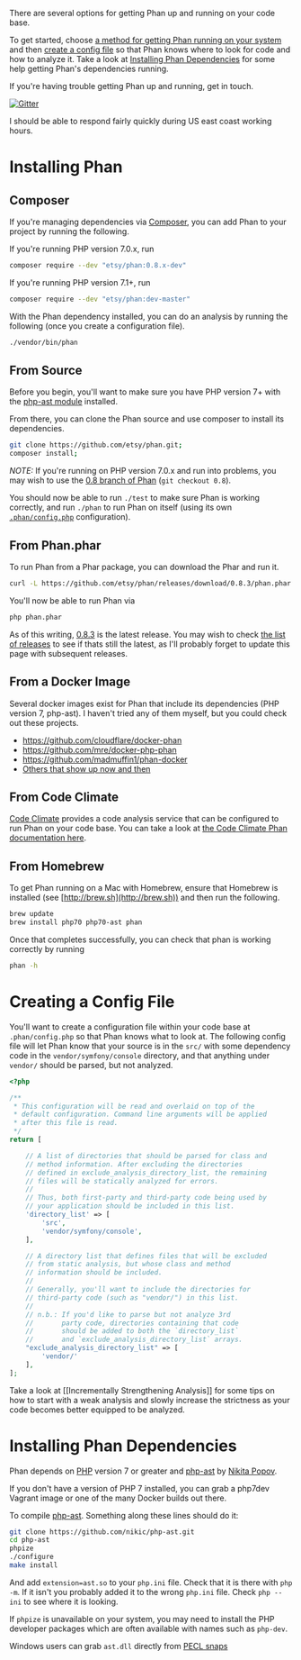 There are several options for getting Phan up and running on your code base.

To get started, choose [a method for getting Phan running on your system](https://github.com/etsy/phan/wiki/Getting-Started#installing-phan) and then [create a config file](https://github.com/etsy/phan/wiki/Getting-Started#creating-a-config-file) so that Phan knows where to look for code and how to analyze it. Take a look at [Installing Phan Dependencies](https://github.com/etsy/phan/wiki/Getting-Started#installing-phan-dependencies) for some help getting Phan's dependencies running.

If you're having trouble getting Phan up and running, get in touch.

[![Gitter](https://badges.gitter.im/etsy/phan.svg)](https://gitter.im/etsy/phan?utm_source=badge&utm_medium=badge&utm_campaign=pr-badge)

I should be able to respond fairly quickly during US east coast working hours.

# Installing Phan

## Composer

If you're managing dependencies via [Composer](https://getcomposer.org/), you can add Phan to your project by running the following.

If you're running PHP version 7.0.x, run

```sh
composer require --dev "etsy/phan:0.8.x-dev"
```

If you're running PHP version 7.1+, run

```sh
composer require --dev "etsy/phan:dev-master"
```

With the Phan dependency installed, you can do an analysis by running the following (once you create a configuration file).

```sh
./vendor/bin/phan
```

## From Source

Before you begin, you'll want to make sure you have PHP version 7+ with the [php-ast module](https://github.com/nikic/php-ast) installed.

From there, you can clone the Phan source and use composer to install its dependencies.

```sh
git clone https://github.com/etsy/phan.git;
composer install;
```

*NOTE:* If you're running on PHP version 7.0.x and run into problems, you may wish to use the [0.8 branch of Phan](https://github.com/etsy/phan/tree/0.8) (`git checkout 0.8`).

You should now be able to run `./test` to make sure Phan is working correctly, and run `./phan` to run Phan on itself (using its own [`.phan/config.php`](https://github.com/etsy/phan/blob/master/.phan/config.php) configuration).

## From Phan.phar

To run Phan from a Phar package, you can download the Phar and run it.

```sh
curl -L https://github.com/etsy/phan/releases/download/0.8.3/phan.phar -o phan.phar;
```

You'll now be able to run Phan via

```sh
php phan.phar
```

As of this writing, [0.8.3](https://github.com/etsy/phan/releases/tag/0.8.3) is the latest release. You may wish to check [the list of releases](https://github.com/etsy/phan/releases) to see if thats still the latest, as I'll probably forget to update this page with subsequent releases.

## From a Docker Image

Several docker images exist for Phan that include its dependencies (PHP version 7, php-ast). I haven't tried any of them myself, but you could check out these projects.

* https://github.com/cloudflare/docker-phan
* https://github.com/mre/docker-php-phan
* https://github.com/madmuffin1/phan-docker
* [Others that show up now and then](https://www.google.com/webhp#q=phan%20docker)

## From Code Climate

[Code Climate](https://codeclimate.com/) provides a code analysis service that can be configured to run Phan on your code base. You can take a look at [the Code Climate Phan documentation here](https://docs.codeclimate.com/docs/phan).

## From Homebrew

To get Phan running on a Mac with Homebrew, ensure that Homebrew is installed (see [http://brew.sh](http://brew.sh)) and then run the following.

```sh
brew update
brew install php70 php70-ast phan
```

Once that completes successfully, you can check that phan is working correctly by running

```sh
phan -h
```

# Creating a Config File

You'll want to create a configuration file within your code base at `.phan/config.php` so that Phan knows what to look at. The following config file will let Phan know that your source is in the `src/` with some dependency code in the `vendor/symfony/console` directory, and that anything under `vendor/` should be parsed, but not analyzed.

```php
<?php

/**
 * This configuration will be read and overlaid on top of the
 * default configuration. Command line arguments will be applied
 * after this file is read.
 */
return [

    // A list of directories that should be parsed for class and
    // method information. After excluding the directories
    // defined in exclude_analysis_directory_list, the remaining
    // files will be statically analyzed for errors.
    //
    // Thus, both first-party and third-party code being used by
    // your application should be included in this list.
    'directory_list' => [
        'src',
        'vendor/symfony/console',
    ],

    // A directory list that defines files that will be excluded
    // from static analysis, but whose class and method
    // information should be included.
    //
    // Generally, you'll want to include the directories for
    // third-party code (such as "vendor/") in this list.
    //
    // n.b.: If you'd like to parse but not analyze 3rd
    //       party code, directories containing that code
    //       should be added to both the `directory_list`
    //       and `exclude_analysis_directory_list` arrays.
    "exclude_analysis_directory_list" => [
        'vendor/'
    ],
];
```

Take a look at [[Incrementally Strengthening Analysis]] for some tips on how to start with a weak analysis and slowly increase the strictness as your code becomes better equipped to be analyzed.


# Installing Phan Dependencies

Phan depends on [PHP](http://php.net/) version 7 or greater and [php-ast](https://github.com/nikic/php-ast) by [Nikita Popov](https://github.com/nikic).

If you don't have a version of PHP 7 installed, you can grab a php7dev Vagrant image or one of the many Docker builds out there.

To compile [php-ast](https://github.com/nikic/php-ast). Something along these lines should do it:

```sh
git clone https://github.com/nikic/php-ast.git
cd php-ast
phpize
./configure
make install
```

And add `extension=ast.so` to your `php.ini` file. Check that it is there with `php -m`.
If it isn't you probably added it to the wrong `php.ini` file. Check `php --ini` to see
where it is looking.

If `phpize` is unavailable on your system, you may need to install the PHP developer
packages which are often available with names such as `php-dev`.

Windows users can grab `ast.dll` directly from [PECL snaps](http://windows.php.net/downloads/pecl/snaps/ast/)
